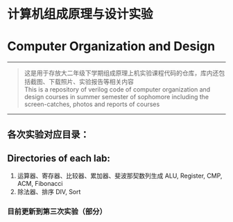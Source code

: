 # 计算机组成原理与设计实验
# Computer Organization and Design
***
> 这是用于存放大二年级下学期组成原理上机实验课程代码的仓库，库内还包括截图、下载照片、实验报告等相关内容  
> This is a repository of verilog code of computer organization and design courses in summer semester of sophomore including the screen-catches, photos and reports of courses  

***
## 各次实验对应目录：
## Directories of each lab: 
1. 运算器、寄存器、比较器、累加器、斐波那契数列生成
    ALU, Register, CMP, ACM, Fibonacci
2. 除法器、排序
    DIV, Sort

### 目前更新到第三次实验（部分）
